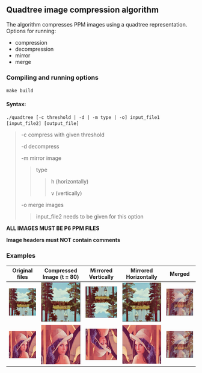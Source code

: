 
## Quadtree image compression algorithm

The algorithm compresses PPM images using a quadtree representation.
Options for running:
- compression
- decompression
- mirror
- merge


### Compiling and running options

    make build

#### Syntax:

    ./quadtree [-c threshold | -d | -m type | -o] input_file1 [input_file2] [output_file]
    
> -c compress with given threshold
>
> -d decompress
>
> -m mirror image
>
>> type
>>>  h (horizontally)
>>>
>>>  v (vertically)
>
> -o merge images
>> input_file2 needs to be given for this option


__ALL IMAGES MUST BE P6 PPM FILES__

__Image headers must NOT contain comments__
### Examples

| Original files   | Compressed Image (t = 80) | Mirrored Vertically | Mirrored Horizontally | Merged |
|------------|-------------|-------------|-------------|-------------|
| ![alt text](https://raw.githubusercontent.com/DanBrezeanu/quadtree-image-compression/master/screenshots/original_sailboat.PNG) | ![alt text](https://raw.githubusercontent.com/DanBrezeanu/quadtree-image-compression/master/screenshots/decompressed_sailboat_80.PNG) | ![alt text](https://raw.githubusercontent.com/DanBrezeanu/quadtree-image-compression/master/screenshots/mirror_v_sailboat.PNG) | ![alt text](https://raw.githubusercontent.com/DanBrezeanu/quadtree-image-compression/master/screenshots/mirror_h_sailboat.PNG) | ![alt text](https://raw.githubusercontent.com/DanBrezeanu/quadtree-image-compression/master/screenshots/merge_lenna_sailboat.PNG) | 
|  ![alt text](https://raw.githubusercontent.com/DanBrezeanu/quadtree-image-compression/master/screenshots/original_lenna.PNG) | ![alt text](https://raw.githubusercontent.com/DanBrezeanu/quadtree-image-compression/master/screenshots/decompressed_lenna_80.PNG) | ![alt text](https://raw.githubusercontent.com/DanBrezeanu/quadtree-image-compression/master/screenshots/mirror_v_lenna.PNG) | ![alt text](https://raw.githubusercontent.com/DanBrezeanu/quadtree-image-compression/master/screenshots/mirror_h_lenna.PNG) | ![alt text](https://raw.githubusercontent.com/DanBrezeanu/quadtree-image-compression/master/screenshots/merge_lenna_sailboat.PNG) |
